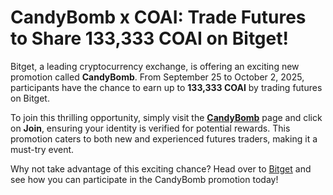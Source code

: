 # CandyBomb x COAI: Trade Futures to Share 133,333 COAI on Bitget!

Bitget, a leading cryptocurrency exchange, is offering an exciting new promotion called **CandyBomb**. From September 25 to October 2, 2025, participants have the chance to earn up to **133,333 COAI** by trading futures on Bitget. 

To join this thrilling opportunity, simply visit the **[CandyBomb](https://www.bitget.com/events/candy-bomb)** page and click on **Join**, ensuring your identity is verified for potential rewards. This promotion caters to both new and experienced futures traders, making it a must-try event.

Why not take advantage of this exciting chance? Head over to [Bitget](https://www.bitget.com) and see how you can participate in the CandyBomb promotion today!